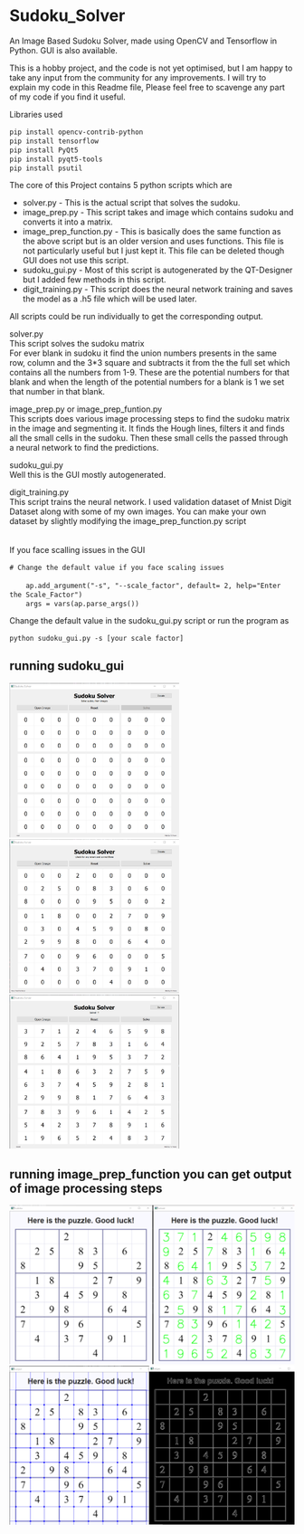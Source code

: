 # Sudoku_Solver
An Image Based Sudoku Solver, made using OpenCV and Tensorflow in Python. GUI is also available.

This is a hobby project, and the code is not yet optimised, but I am happy to take any input from the community for any improvements. I will try to explain my code in this Readme file, Please feel free to scavenge any part of my code if you find it useful. 

Libraries used
```
pip install opencv-contrib-python
pip install tensorflow
pip install PyQt5
pip install pyqt5-tools
pip install psutil
```
The core of this Project contains 5 python scripts which are

- solver.py - This is the actual script that solves the sudoku.
- image_prep.py - This script takes and image which contains sudoku and converts it into a matrix.
- image_prep_function.py - This is basically does the same function as the above script but is an older version and uses functions. This file is not particularly useful but I just kept it. This file can be deleted though GUI does not use this script.
- sudoku_gui.py - Most of this script is autogenerated by the QT-Designer but I added few methods in this script. 
- digit_training.py - This script does the neural network training and saves the model as a .h5 file which will be used later.

All scripts could be run individually to get the corresponding output.

solver.py <br>
This script solves the sudoku matrix <br />
For ever blank in sudoku it find the union numbers presents in the same row, column and the 3*3 square and subtracts it from the the full set which contains all the numbers from 1-9. 
These are the potential numbers for that blank and when the length of the potential numbers for a blank is 1 we set that number in that blank.

image_prep.py or image_prep_funtion.py <br />
This scripts does various image processing steps to find the sudoku matrix in the image and segmenting it. It finds the Hough lines, filters it and finds all the small cells in the sudoku. Then these small cells the passed through a neural network to find the predictions.

sudoku_gui.py <br />
Well this is the GUI mostly autogenerated.

digit_training.py <br />
This script trains the neural network. I used validation dataset of Mnist Digit Dataset along with some of my own images. You can make your own dataset by slightly modifying the image_prep_function.py script
<br />
<br />
<br />
If you face scalling issues in the GUI
```
# Change the default value if you face scaling issues
    
    ap.add_argument("-s", "--scale_factor", default= 2, help="Enter the Scale_Factor")
    args = vars(ap.parse_args())
```
Change the default value in the sudoku_gui.py script or run the program as
```
python sudoku_gui.py -s [your scale factor]
```

## running sudoku_gui 
<p float="left">
<img src="/screenshots/screenshot_1.png" width="300" />
<img src="/screenshots/screenshot_2.png" width="300" />
<img src="/screenshots/screenshot_3.png" width="300" />
</p>

## running image_prep_function you can get output of image processing steps 
<img src="/screenshots/screenshot_4.png" width="600" />
<img src="/screenshots/screenshot_5.png" width="600" />


